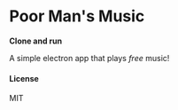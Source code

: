 # Poor Man's Music

**Clone and run**

A simple electron app that plays <em>free</em> music!


#### License
MIT
